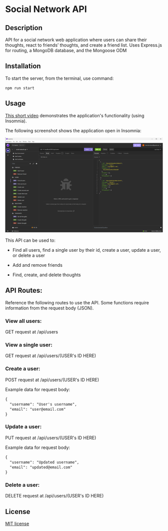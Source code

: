 # Social Network API

## Description

API for a social network web application where users can share their thoughts, react to friends’ thoughts, and create a friend list. Uses Express.js for routing, a MongoDB database, and the Mongoose ODM

## Installation

To start the server, from the terminal, use command:

````
npm run start
````

## Usage

[This short video](https://drive.google.com/file/d/1jC90FB93rA5Bi8byEhXrquZSlunNwIO-/view?usp=drive_link) demonstrates the application's functionality (using Insomnia).

The following screenshot shows the application open in Insomnia:

![social-network-api](./assets/images/screenshot1.png)

This API can be used to:

- Find all users, find a single user by their id, create a user, update a user, or delete a user

- Add and remove friends

- Find, create, and delete thoughts

## API Routes:

Reference the following routes to use the API. Some functions require information from the request body (JSON).

### View all users:

GET request at /api/users

### View a single user:

GET request at /api/users/(USER's ID HERE)

### Create a user:

POST request at /api/users/(USER's ID HERE)

Example data for request body:
````
{
  "username": "User's username",
  "email": "user@email.com"
}
````

### Update a user:

PUT request at /api/users/(USER's ID HERE)

Example data for request body:
````
{
  "username": "Updated username",
  "email": "updated@email.com"
}
````

### Delete a user:

DELETE request at /api/users/(USER's ID HERE)


## License

[MIT license](./LICENSE)